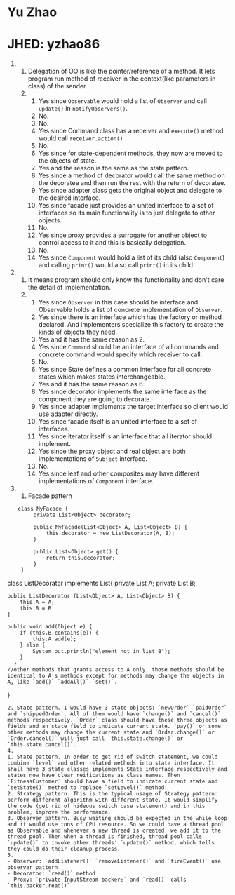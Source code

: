 # Yu Zhao
# JHED: yzhao86
1.
   1. Delegation of OO is like the pointer/reference of a method. It lets program run method of receiver in the context(like parameters in class) of the sender.
   2.
      1. Yes since `Observable` would hold a list of `Observer` and call `update()` in `notifyObservers()`.
      2. No.
      3. No.
      4. Yes since Command class has a receiver and `execute()` method would call `receiver.action()`
      5. No.
      6. Yes since for state-dependent methods, they now are moved to the objects of state.
      7. Yes and the reason is the same as the state pattern.
      8. Yes since a method of decorator would call the same method on the decoratee and then run the rest with the return of decoratee.
      9. Yes since adapter class gets the original object and delegate to the desired interface.
      10. Yes since facade just provides an united interface to a set of interfaces so its main functionality is to just delegate to other objects.
      11. No.
      12. Yes since proxy provides a surrogate for another object to control access to it and this is basically delegation.
      13. No.
      14. Yes since `Component` would hold a list of its child (also `Component`) and calling `print()` would also call `print()` in its child.
2.
   1. It means program should only know the functionality and don't care the detail of implementation.
   2.
      1. Yes since `Observer` in this case should be interface and Observable holds a list of concrete implementation of `Observer`.
      2. Yes since there is an interface which has the factory or method declared. And implementers specialize this factory to create the kinds of objects they need.
      3. Yes and it has the same reason as 2.
      4. Yes since `Command` should be an interface of all commands and concrete command would specify which receiver to call.
      5. No.
      6. Yes since State defines a common interface for all concrete states which makes states interchangeable.
      7. Yes and it has the same reason as 6.
      8. Yes since decorator implements the same interface as the component they are going to decorate.
      9. Yes since adapter implements the target interface so client would use adapter directly.
      10. Yes since facade itself is an united interface to a set of interfaces.
      11. Yes since iterator itself is an interface that all iterator should implement.
      12. Yes since the proxy object and real object are both implementations of `Subject` interface.
      13. No.
      14. Yes since leaf and other composites may have different implementations of `Component` interface.
3.
   1. Facade pattern
   ```
   class MyFacade {
		private List<Object> decorator;

		public MyFacade(List<Object> A, List<Object> B) {
			this.decorator = new ListDecorator(A, B);
		}

		public List<Object> get() {
			return this.decorator;
		}
	}

  class ListDecorator implements List<Object>{
    private List<Object> A;
    private List<Object> B;

    public ListDecorator (List<Object> A, List<Object> B) {
        this.A = A;
        this.B = B
    }

    public void add(Object e) {
   		if (this.B.contains(e)) {
   			this.A.add(e);
   		} else {
   			System.out.println("element not in list B");
   		}
 	  }
    //other methods that grants access to A only, those methods should be identical to A's methods except for methods may change the objects in A, like `add()` `addAll()` `set()`.
  }

   ```
   2. State pattern. I would have 3 state objects: `newOrder` `paidOrder` and `shippedOrder`. All of them would have `change()` and `cancel()` methods respectively. `Order` class should have these three objects as fields and an state field to indicate current state. `pay()` or some other methods may change the current state and `Order.change()` or `Order.cancel()` will just call `this.state.change()` or `this.state.cancel()`.
4.
   1. State pattern. In order to get rid of switch statement, we could combine `level` and other related methods into state interface. It shall have 3 state classes implements State interface respectively and states now have clear reifications as class names. Then `FitnessCustomer` should have a field to indicate current state and `setState()` method to replace `setLevel()` method.
   2. Strategy pattern. This is the typical usage of Strategy pattern: perform different algorithm with different state. It would simplify the code (get rid of hideous switch case statement) and in this problem, improve the performance.
   3. Observer pattern. Busy waiting should be expected in the while loop and it would use tons of CPU resource. So we could have a thread pool as Observable and whenever a new thread is created, we add it to the thread pool. Then when a thread is finished, thread pool calls `update()` to invoke other threads' `update()` method, which tells they could do their cleanup process.
5.
   - Observer: `addListener()` `removeListener()` and `fireEvent()` use observer pattern
   - Decorator: `read()` method
   - Proxy: `private InputStream backer;` and `read()` calls `this.backer.read()`

